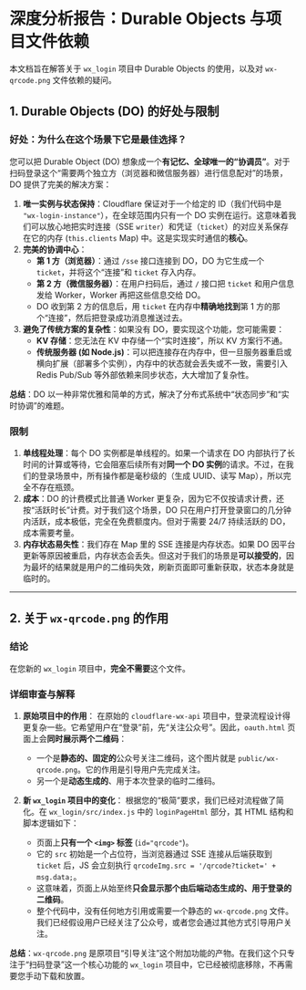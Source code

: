 # 深度分析报告：Durable Objects 与项目文件依赖

本文档旨在解答关于 `wx_login` 项目中 Durable Objects 的使用，以及对 `wx-qrcode.png` 文件依赖的疑问。

## 1. Durable Objects (DO) 的好处与限制

### 好处：为什么在这个场景下它是最佳选择？

您可以把 Durable Object (DO) 想象成一个**有记忆、全球唯一的“协调员”**。对于扫码登录这个“需要两个独立方（浏览器和微信服务器）进行信息配对”的场景，DO 提供了完美的解决方案：

1.  **唯一实例与状态保持**：Cloudflare 保证对于一个给定的 ID（我们代码中是 `"wx-login-instance"`），在全球范围内只有一个 DO 实例在运行。这意味着我们可以放心地把实时连接（SSE `writer`）和凭证（`ticket`）的对应关系保存在它的内存 (`this.clients` Map) 中。这是实现实时通信的**核心**。
2.  **完美的协调中心**：
    *   **第 1 方（浏览器）**：通过 `/sse` 接口连接到 DO，DO 为它生成一个 `ticket`，并将这个“连接”和 `ticket` 存入内存。
    *   **第 2 方（微信服务器）**：在用户扫码后，通过 `/` 接口把 `ticket` 和用户信息发给 Worker，Worker 再把这些信息交给 DO。
    *   DO 收到第 2 方的信息后，用 `ticket` 在内存中**精确地找到**第 1 方的那个“连接”，然后把登录成功消息推送过去。
3.  **避免了传统方案的复杂性**：如果没有 DO，要实现这个功能，您可能需要：
    *   **KV 存储**：您无法在 KV 中存储一个“实时连接”，所以 KV 方案行不通。
    *   **传统服务器 (如 Node.js)**：可以把连接存在内存中，但一旦服务器重启或横向扩展（部署多个实例），内存中的状态就会丢失或不一致，需要引入 Redis Pub/Sub 等外部依赖来同步状态，大大增加了复杂性。

**总结**：DO 以一种非常优雅和简单的方式，解决了分布式系统中“状态同步”和“实时协调”的难题。

### 限制

1.  **单线程处理**：每个 DO 实例都是单线程的。如果一个请求在 DO 内部执行了长时间的计算或等待，它会阻塞后续所有对**同一个 DO 实例**的请求。不过，在我们的登录场景中，所有操作都是毫秒级的（生成 UUID、读写 Map），所以完全不存在瓶颈。
2.  **成本**：DO 的计费模式比普通 Worker 更复杂，因为它不仅按请求计费，还按“活跃时长”计费。对于我们这个场景，DO 只在用户打开登录窗口的几分钟内活跃，成本极低，完全在免费额度内。但对于需要 24/7 持续活跃的 DO，成本需要考量。
3.  **内存状态易失性**：我们存在 Map 里的 SSE 连接是内存状态。如果 DO 因平台更新等原因被重启，内存状态会丢失。但这对于我们的场景是**可以接受的**，因为最坏的结果就是用户的二维码失效，刷新页面即可重新获取，状态本身就是临时的。

---

## 2. 关于 `wx-qrcode.png` 的作用

### 结论

在您新的 `wx_login` 项目中，**完全不需要**这个文件。

### 详细审查与解释

1.  **原始项目中的作用**：
    在原始的 `cloudflare-wx-api` 项目中，登录流程设计得更复杂一些。它希望用户在“登录”前，先“关注公众号”。因此，`oauth.html` 页面上会**同时展示两个二维码**：
    *   一个是**静态的、固定的**公众号关注二维码，这个图片就是 `public/wx-qrcode.png`。它的作用是引导用户先完成关注。
    *   另一个是**动态生成的**、用于本次登录的临时二维码。

2.  **新 `wx_login` 项目中的变化**：
    根据您的“极简”要求，我们已经对流程做了简化。在 `wx_login/src/index.js` 中的 `loginPageHtml` 部分，其 HTML 结构和脚本逻辑如下：
    *   页面上**只有一个 `<img>` 标签** (`id="qrcode"`)。
    *   它的 `src` 初始是一个占位符，当浏览器通过 SSE 连接从后端获取到 `ticket` 后，JS 会立刻执行 `qrcodeImg.src = '/qrcode?ticket=' + msg.data;`。
    *   这意味着，页面上从始至终**只会显示那个由后端动态生成的、用于登录的二维码**。
    *   整个代码中，没有任何地方引用或需要一个静态的 `wx-qrcode.png` 文件。我们已经假设用户已经关注了公众号，或者您会通过其他方式引导用户关注。

**总结**：`wx-qrcode.png` 是原项目“引导关注”这个附加功能的产物。在我们这个只专注于“扫码登录”这一个核心功能的 `wx_login` 项目中，它已经被彻底移除，不再需要您手动下载和放置。
